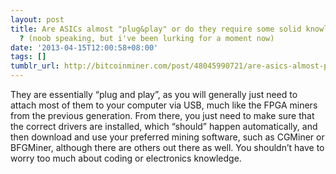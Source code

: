 ```yaml
---
layout: post
title: Are ASICs almost "plug&play" or do they require some solid knowledge (code/electronics...)
  ? (noob speaking, but i've been lurking for a moment now)
date: '2013-04-15T12:00:58+08:00'
tags: []
tumblr_url: http://bitcoinminer.com/post/48045990721/are-asics-almost-plugplay-or-do-they-require
---
```

They are essentially “plug and play”, as you will generally just need to attach most of them to your computer via USB, much like the FPGA miners from the previous generation. From there, you just need to make sure that the correct drivers are installed, which “should” happen automatically, and then download and use your preferred mining software, such as CGMiner or BFGMiner, although there are others out there as well. You shouldn’t have to worry too much about coding or electronics knowledge.
